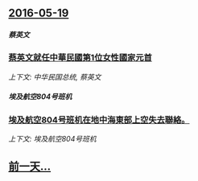 ## [2016-05-19](/news/2016/05/19/index.md)

##### 蔡英文
### [蔡英文就任中華民國第1位女性國家元首](/news/2016/05/19/蔡英文就任中華民國第1位女性國家元首.md)
_上下文: 中华民国总统, 蔡英文_

##### 埃及航空804号班机
### [埃及航空804号班机在地中海東部上空失去聯絡。 ](/news/2016/05/19/埃及航空804号班机在地中海東部上空失去聯絡.md)
_上下文: 埃及航空804号班机_

## [前一天...](/news/2016/05/18/index.md)

